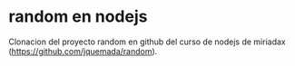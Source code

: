 random en nodejs
================

Clonacion del proyecto random en github del curso de nodejs de miriadax (https://github.com/jquemada/random).